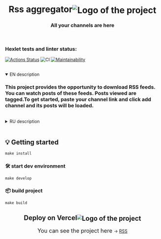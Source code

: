 <div align="center">
  <br>
  <h1>Rss aggregator<img align="center" src="https://img.icons8.com/color/60/000000/rss.png" alt='Logo of the project'></h1>
  <h3>All your channels are here</h3>
</div>
<br>

### Hexlet tests and linter status:
[![Actions Status](https://github.com/Yar56/frontend-project-lvl3/workflows/hexlet-check/badge.svg)](https://github.com/Yar56/frontend-project-lvl3/actions)    ![CI](https://github.com/Yar56/frontend-project-lvl3/actions/workflows/package-ci.yml/badge.svg)    [![Maintainability](https://api.codeclimate.com/v1/badges/fb231ef1843818d83700/maintainability)](https://codeclimate.com/github/Yar56/frontend-project-lvl3/maintainability)

<br>

<details open>
<summary>EN description</summary>
    <h3>This project provides the opportunity to download RSS feeds. You can watch posts of these feeds. Posts viewed are tagged.To get started, paste your channel link and click add channel and its posts will be loaded.</h3>
</details>
<br>
<details>
<summary>RU description</summary>
    <h3>Этот проект предоставляет возможность загружать RSS-каналы. Вы можете просматривать их посты. Просмотренные посты помечаются тонким шрифтом. Чтобы начать, вставьте ссылку своего канала и нажмите «Добавить канал», и его посты будут загружены.</h3>
</details>
<br>

## 💡 Getting started
```shell
make install
```
### 🛠️ start dev environment
```shell
make develop
```
### 📦 build project
```shell
make build
```
### 
<div align="center">
    <h2>Deploy on Vercel<img align="center" src="https://img.icons8.com/dusk/48/000000/server.png" alt='Logo of the project'></h2>
    <span style="font-size: 18px;"> You can see the project here </span> -> <a href="https://frontend-project-lvl3-one-coral.vercel.app" target="_blank">RSS</a>
</div>
